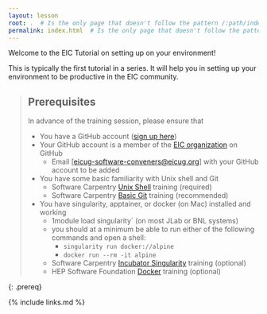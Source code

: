 ```yaml
---
layout: lesson
root: .  # Is the only page that doesn't follow the pattern /:path/index.html
permalink: index.html  # Is the only page that doesn't follow the pattern /:path/index.html
---
```

Welcome to the EIC Tutorial on setting up on your environment!

This is typically the first tutorial in a series. It will help you in setting up your environment to be productive in the EIC community.

> ## Prerequisites
>
> In advance of the training session, please ensure that
> - You have a GitHub account ([sign up here](https://github.com/signup))
> - Your GitHub account is a member of the [EIC organization](https://github.com/eic) on GitHub
>   - Email [eicug-software-conveners@eicug.org] with your GitHub account to be added
> - You have some basic familiarity with Unix shell and Git
>   - Software Carpentry [Unix Shell](https://swcarpentry.github.io/shell-novice/) training (required)
>   - Software Carpentry [Basic Git](https://swcarpentry.github.io/git-novice/) training (recommended)
> - You have singularity, apptainer, or docker (on Mac) installed and working
>   - 1module load singularity` (on most JLab or BNL systems)
>   - you should at a minimum be able to run either of the following commands and open a shell:
>     - `singularity run docker://alpine`
>     - `docker run --rm -it alpine`
>   - Software Carpentry [Incubator Singularity](https://carpentries-incubator.github.io/singularity-introduction/) training (optional)
>   - HEP Software Foundation [Docker](https://hsf-training.github.io/hsf-training-docker/index.html) training (optional)

{: .prereq}

{% include links.md %}
